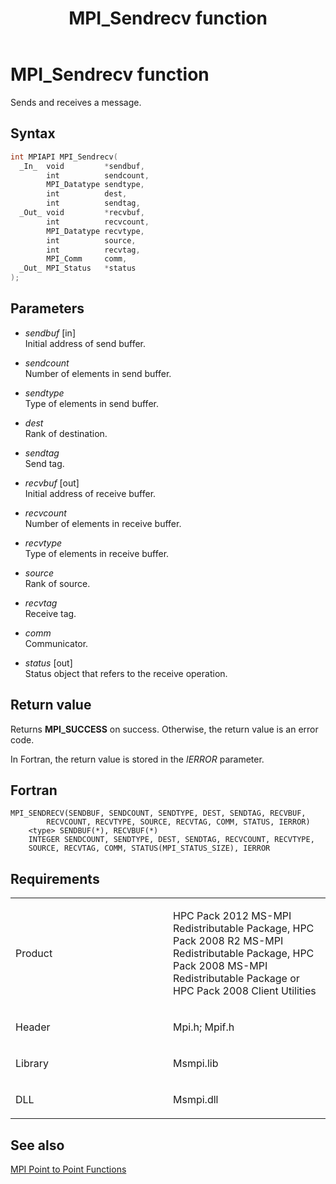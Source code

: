 ﻿---
title: MPI_Sendrecv function
TOCTitle: MPI_Sendrecv function
ms:assetid: a79b2c21-bbab-4aeb-b612-8f11796d1512
ms:mtpsurl: https://msdn.microsoft.com/en-us/library/Dn473468(v=VS.85)
ms:contentKeyID: 59361003
ms.date: 03/28/2018
mtps_version: v=VS.85
f1_keywords:
- MPI_SENDRECV
- mpif/MPI_Sendrecv
- mpi/MPI_SENDRECV
dev_langs:
- C++
- C
---

# MPI\_Sendrecv function

Sends and receives a message.

## Syntax

``` c++
int MPIAPI MPI_Sendrecv(
  _In_  void         *sendbuf,
        int          sendcount,
        MPI_Datatype sendtype,
        int          dest,
        int          sendtag,
  _Out_ void         *recvbuf,
        int          recvcount,
        MPI_Datatype recvtype,
        int          source,
        int          recvtag,
        MPI_Comm     comm,
  _Out_ MPI_Status   *status
);
```

## Parameters

  - *sendbuf* \[in\]  
    Initial address of send buffer.

  - *sendcount*  
    Number of elements in send buffer.

  - *sendtype*  
    Type of elements in send buffer.

  - *dest*  
    Rank of destination.

  - *sendtag*  
    Send tag.

  - *recvbuf* \[out\]  
    Initial address of receive buffer.

  - *recvcount*  
    Number of elements in receive buffer.

  - *recvtype*  
    Type of elements in receive buffer.

  - *source*  
    Rank of source.

  - *recvtag*  
    Receive tag.

  - *comm*  
    Communicator.

  - *status* \[out\]  
    Status object that refers to the receive operation.

## Return value

Returns **MPI\_SUCCESS** on success. Otherwise, the return value is an error code.

In Fortran, the return value is stored in the *IERROR* parameter.

## Fortran

    MPI_SENDRECV(SENDBUF, SENDCOUNT, SENDTYPE, DEST, SENDTAG, RECVBUF,
            RECVCOUNT, RECVTYPE, SOURCE, RECVTAG, COMM, STATUS, IERROR)
        <type> SENDBUF(*), RECVBUF(*)
        INTEGER SENDCOUNT, SENDTYPE, DEST, SENDTAG, RECVCOUNT, RECVTYPE,
        SOURCE, RECVTAG, COMM, STATUS(MPI_STATUS_SIZE), IERROR

## Requirements

<table>
<colgroup>
<col style="width: 50%" />
<col style="width: 50%" />
</colgroup>
<tbody>
<tr class="odd">
<td><p>Product</p></td>
<td><p>HPC Pack 2012 MS-MPI Redistributable Package, HPC Pack 2008 R2 MS-MPI Redistributable Package, HPC Pack 2008 MS-MPI Redistributable Package or HPC Pack 2008 Client Utilities</p></td>
</tr>
<tr class="even">
<td><p>Header</p></td>
<td>Mpi.h;
Mpif.h</td>
</tr>
<tr class="odd">
<td><p>Library</p></td>
<td>Msmpi.lib</td>
</tr>
<tr class="even">
<td><p>DLL</p></td>
<td>Msmpi.dll</td>
</tr>
</tbody>
</table>


## See also

[MPI Point to Point Functions](mpi-point-to-point-functions.md)

